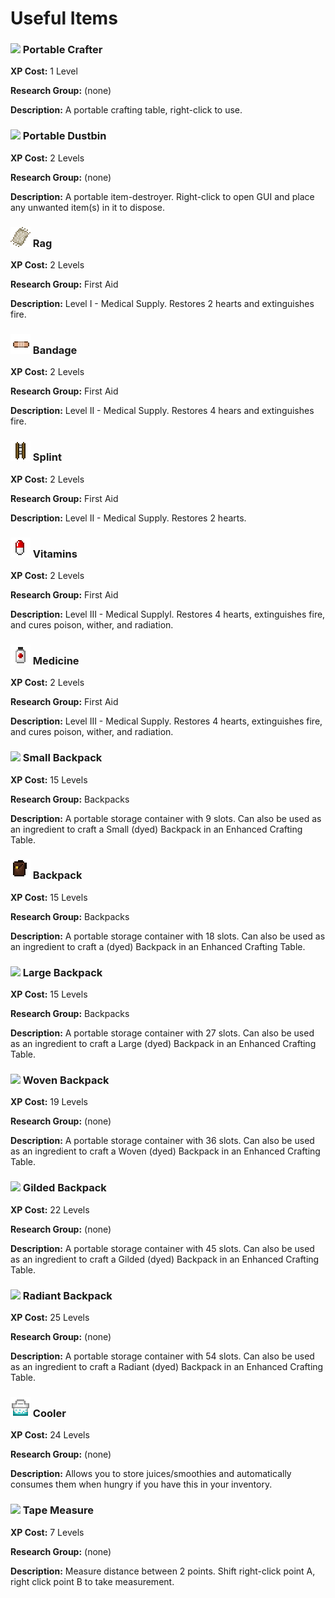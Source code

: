 # Useful Items

### ![](../../.gitbook/assets/portable\_craftingtabble.png) Portable Crafter

**XP Cost:** 1 Level

**Research Group:** (none)

**Description:** A portable crafting table, right-click to use.

### ![](../../.gitbook/assets/portable\_dustbin.png) Portable Dustbin

**XP Cost:** 2 Levels

**Research Group:** (none)

**Description:** A portable item-destroyer. Right-click to open GUI and place any unwanted item(s) in it to dispose.

### ![](../../.gitbook/assets/rag.png) Rag

**XP Cost:** 2 Levels

**Research Group:** First Aid

**Description:** Level I - Medical Supply. Restores 2 hearts and extinguishes fire.

### ![](../../.gitbook/assets/bandage.png) Bandage

**XP Cost:** 2 Levels

**Research Group:** First Aid

**Description:** Level II - Medical Supply. Restores 4 hears and extinguishes fire.

### ![](../../.gitbook/assets/splint.png) Splint

**XP Cost:** 2 Levels

**Research Group:** First Aid

**Description:** Level II - Medical Supply. Restores 2 hearts.

### ![](../../.gitbook/assets/vitamins.png) Vitamins

**XP Cost:** 2 Levels

**Research Group:** First Aid

**Description:** Level III - Medical Supplyl. Restores 4 hearts, extinguishes fire, and cures poison, wither, and radiation.

### ![](../../.gitbook/assets/medicine.png) Medicine

**XP Cost:** 2 Levels

**Research Group:** First Aid

**Description:** Level III - Medical Supply. Restores 4 hearts, extinguishes fire, and cures poison, wither, and radiation.

### ![](../../.gitbook/assets/backpack\_small.png) Small Backpack

**XP Cost:** 15 Levels

**Research Group:** Backpacks

**Description:** A portable storage container with 9 slots. Can also be used as an ingredient to craft a Small (dyed) Backpack in an Enhanced Crafting Table.

### ![](../../.gitbook/assets/backpack.png) Backpack

**XP Cost:** 15 Levels

**Research Group:** Backpacks

**Description:** A portable storage container with 18 slots. Can also be used as an ingredient to craft a (dyed) Backpack in an Enhanced Crafting Table.

### ![](../../.gitbook/assets/backpack\_large.png) Large Backpack

**XP Cost:** 15 Levels

**Research Group:** Backpacks

**Description:** A portable storage container with 27 slots. Can also be used as an ingredient to craft a Large (dyed) Backpack in an Enhanced Crafting Table.

### ![](../../.gitbook/assets/backpack\_woven.png) Woven Backpack

**XP Cost:** 19 Levels

**Research Group:** (none)

**Description:** A portable storage container with 36 slots. Can also be used as an ingredient to craft a Woven (dyed) Backpack in an Enhanced Crafting Table.

### ![](../../.gitbook/assets/backpack\_gilded.png) Gilded Backpack

**XP Cost:** 22 Levels

**Research Group:** (none)

**Description:** A portable storage container with 45 slots. Can also be used as an ingredient to craft a Gilded (dyed) Backpack in an Enhanced Crafting Table.

### ![](../../.gitbook/assets/backpack\_radiant.png) Radiant Backpack

**XP Cost:** 25 Levels

**Research Group:** (none)

**Description:** A portable storage container with 54 slots. Can also be used as an ingredient to craft a Radiant (dyed) Backpack in an Enhanced Crafting Table.

### ![](../../.gitbook/assets/cooler.png) Cooler

**XP Cost:** 24 Levels

**Research Group:** (none)

**Description:** Allows you to store juices/smoothies and automatically consumes them when hungry if you have this in your inventory.

### ![](../../.gitbook/assets/tape\_measure.png) Tape Measure

**XP Cost:** 7 Levels

**Research Group:** (none)

**Description:** Measure distance between 2 points. Shift right-click point A, right click point B to take measurement.
